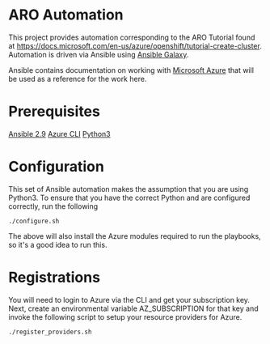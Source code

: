 # ARO Automation

This project provides automation corresponding to the ARO Tutorial found at https://docs.microsoft.com/en-us/azure/openshift/tutorial-create-cluster.  Automation is driven via Ansible using [Ansible Galaxy](https://galaxy.ansible.com/).

Ansible contains documentation on working with [Microsoft Azure](https://docs.ansible.com/ansible/2.9/scenario_guides/guide_azure.html) that will be used as a reference for the work here.

# Prerequisites

[Ansible 2.9](https://docs.ansible.com/ansible/2.9/installation_guide/intro_installation.html)
[Azure CLI](https://docs.microsoft.com/en-us/cli/azure/install-azure-cli)
[Python3](https://www.python.org/downloads/)

# Configuration
This set of Ansible automation makes the assumption that you are using Python3.  To ensure that you have the correct Python and are configured correctly, run the following

`./configure.sh`

The above will also install the Azure modules required to run the playbooks, so it's a good idea to run this.

# Registrations

You will need to login to Azure via the CLI and get your subscription key.  Next, create an environmental variable AZ_SUBSCRIPTION for that key and invoke the following script to setup your resource providers for Azure.

`./register_providers.sh`